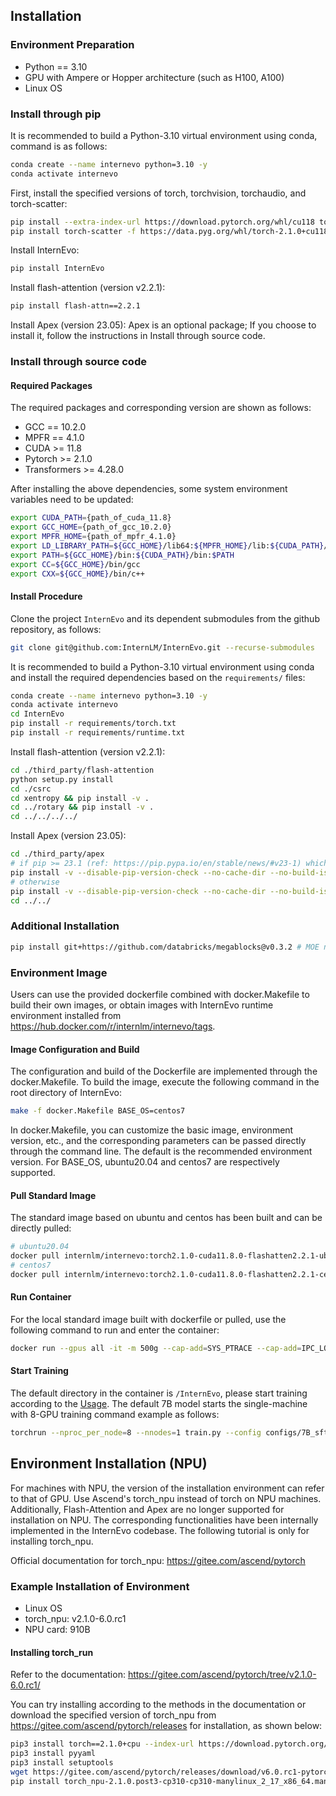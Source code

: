 ## Installation
### Environment Preparation
- Python == 3.10
- GPU with Ampere or Hopper architecture (such as H100, A100)
- Linux OS

### Install through pip
It is recommended to build a Python-3.10 virtual environment using conda, command is as follows:
```bash
conda create --name internevo python=3.10 -y
conda activate internevo
```

First, install the specified versions of torch, torchvision, torchaudio, and torch-scatter:
```bash
pip install --extra-index-url https://download.pytorch.org/whl/cu118 torch==2.1.0+cu118 torchvision==0.16.0+cu118 torchaudio==2.1.0+cu118
pip install torch-scatter -f https://data.pyg.org/whl/torch-2.1.0+cu118.html
```

Install InternEvo:
```bash
pip install InternEvo
```

Install flash-attention (version v2.2.1):
```bash
pip install flash-attn==2.2.1
```

Install Apex (version 23.05):
Apex is an optional package; If you choose to install it, follow the instructions in Install through source code.

### Install through source code
#### Required Packages
The required packages and corresponding version are shown as follows:
- GCC == 10.2.0
- MPFR == 4.1.0
- CUDA >= 11.8
- Pytorch >= 2.1.0
- Transformers >= 4.28.0

After installing the above dependencies, some system environment variables need to be updated:
```bash
export CUDA_PATH={path_of_cuda_11.8}
export GCC_HOME={path_of_gcc_10.2.0}
export MPFR_HOME={path_of_mpfr_4.1.0}
export LD_LIBRARY_PATH=${GCC_HOME}/lib64:${MPFR_HOME}/lib:${CUDA_PATH}/lib64:$LD_LIBRARY_PATH
export PATH=${GCC_HOME}/bin:${CUDA_PATH}/bin:$PATH
export CC=${GCC_HOME}/bin/gcc
export CXX=${GCC_HOME}/bin/c++
```

#### Install Procedure
Clone the project `InternEvo` and its dependent submodules from the github repository, as follows:
```bash
git clone git@github.com:InternLM/InternEvo.git --recurse-submodules
```

It is recommended to build a Python-3.10 virtual environment using conda and install the required dependencies based on the `requirements/` files:
```bash
conda create --name internevo python=3.10 -y
conda activate internevo
cd InternEvo
pip install -r requirements/torch.txt
pip install -r requirements/runtime.txt
```

Install flash-attention (version v2.2.1):
```bash
cd ./third_party/flash-attention
python setup.py install
cd ./csrc
cd xentropy && pip install -v .
cd ../rotary && pip install -v .
cd ../../../../
```

Install Apex (version 23.05):
```bash
cd ./third_party/apex
# if pip >= 23.1 (ref: https://pip.pypa.io/en/stable/news/#v23-1) which supports multiple `--config-settings` with the same key...
pip install -v --disable-pip-version-check --no-cache-dir --no-build-isolation --config-settings "--build-option=--cpp_ext" --config-settings "--build-option=--cuda_ext" ./
# otherwise
pip install -v --disable-pip-version-check --no-cache-dir --no-build-isolation --global-option="--cpp_ext" --global-option="--cuda_ext" ./
cd ../../
```

### Additional Installation
```bash
pip install git+https://github.com/databricks/megablocks@v0.3.2 # MOE need
```

### Environment Image
Users can use the provided dockerfile combined with docker.Makefile to build their own images, or obtain images with InternEvo runtime environment installed from https://hub.docker.com/r/internlm/internevo/tags.

#### Image Configuration and Build
The configuration and build of the Dockerfile are implemented through the docker.Makefile. To build the image, execute the following command in the root directory of InternEvo:
``` bash
make -f docker.Makefile BASE_OS=centos7
```
In docker.Makefile, you can customize the basic image, environment version, etc., and the corresponding parameters can be passed directly through the command line. The default is the recommended environment version. For BASE_OS, ubuntu20.04 and centos7 are respectively supported.

#### Pull Standard Image
The standard image based on ubuntu and centos has been built and can be directly pulled:

```bash
# ubuntu20.04
docker pull internlm/internevo:torch2.1.0-cuda11.8.0-flashatten2.2.1-ubuntu20.04
# centos7
docker pull internlm/internevo:torch2.1.0-cuda11.8.0-flashatten2.2.1-centos7
```

#### Run Container
For the local standard image built with dockerfile or pulled, use the following command to run and enter the container:
```bash
docker run --gpus all -it -m 500g --cap-add=SYS_PTRACE --cap-add=IPC_LOCK --shm-size 20g --network=host --name internevo_centos internlm/internevo:torch2.1.0-cuda11.8.0-flashatten2.2.1-centos7 bash
```

#### Start Training
The default directory in the container is `/InternEvo`, please start training according to the [Usage](./usage.md). The default 7B model starts the single-machine with 8-GPU training command example as follows:
```bash
torchrun --nproc_per_node=8 --nnodes=1 train.py --config configs/7B_sft.py --launcher torch
```

## Environment Installation (NPU)
For machines with NPU, the version of the installation environment can refer to that of GPU. Use Ascend's torch_npu instead of torch on NPU machines. Additionally, Flash-Attention and Apex are no longer supported for installation on NPU. The corresponding functionalities have been internally implemented in the InternEvo codebase. The following tutorial is only for installing torch_npu.

Official documentation for torch_npu: https://gitee.com/ascend/pytorch

### Example Installation of Environment
- Linux OS
- torch_npu: v2.1.0-6.0.rc1
- NPU card: 910B

#### Installing torch_run
Refer to the documentation: https://gitee.com/ascend/pytorch/tree/v2.1.0-6.0.rc1/

You can try installing according to the methods in the documentation or download the specified version of torch_npu from https://gitee.com/ascend/pytorch/releases for installation, as shown below:

```bash
pip3 install torch==2.1.0+cpu --index-url https://download.pytorch.org/whl/cpu
pip3 install pyyaml
pip3 install setuptools
wget https://gitee.com/ascend/pytorch/releases/download/v6.0.rc1-pytorch2.1.0/torch_npu-2.1.0.post3-cp310-cp310-manylinux_2_17_x86_64.manylinux2014_x86_64.whl
pip install torch_npu-2.1.0.post3-cp310-cp310-manylinux_2_17_x86_64.manylinux2014_x86_64.whl
```

